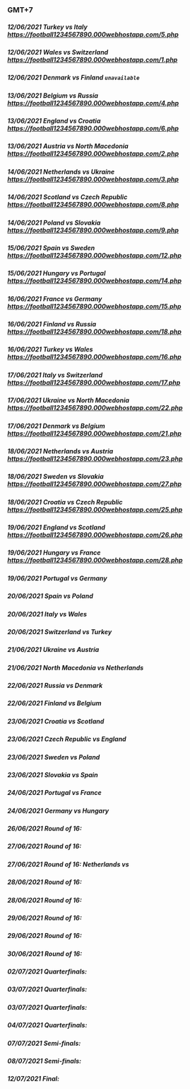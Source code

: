### GMT+7
##### 12/06/2021 Turkey vs Italy https://football1234567890.000webhostapp.com/5.php
##### 12/06/2021 Wales vs Switzerland https://football1234567890.000webhostapp.com/1.php
##### 12/06/2021 Denmark vs Finland `unavailable`
##### 13/06/2021 Belgium vs Russia https://football1234567890.000webhostapp.com/4.php
##### 13/06/2021 England vs Croatia https://football1234567890.000webhostapp.com/6.php
##### 13/06/2021 Austria vs North Macedonia https://football1234567890.000webhostapp.com/2.php
##### 14/06/2021 Netherlands vs Ukraine https://football1234567890.000webhostapp.com/3.php
##### 14/06/2021 Scotland vs Czech Republic https://football1234567890.000webhostapp.com/8.php
##### 14/06/2021 Poland vs Slovakia https://football1234567890.000webhostapp.com/9.php
##### 15/06/2021 Spain vs Sweden https://football1234567890.000webhostapp.com/12.php
##### 15/06/2021 Hungary vs Portugal https://football1234567890.000webhostapp.com/14.php
##### 16/06/2021 France vs Germany https://football1234567890.000webhostapp.com/15.php
##### 16/06/2021 Finland vs Russia https://football1234567890.000webhostapp.com/18.php
##### 16/06/2021 Turkey vs Wales https://football1234567890.000webhostapp.com/16.php
##### 17/06/2021 Italy vs Switzerland https://football1234567890.000webhostapp.com/17.php
##### 17/06/2021 Ukraine vs North Macedonia https://football1234567890.000webhostapp.com/22.php
##### 17/06/2021 Denmark vs Belgium https://football1234567890.000webhostapp.com/21.php
##### 18/06/2021 Netherlands vs Austria https://football1234567890.000webhostapp.com/23.php
##### 18/06/2021 Sweden vs Slovakia https://football1234567890.000webhostapp.com/27.php
##### 18/06/2021 Croatia vs Czech Republic https://football1234567890.000webhostapp.com/25.php
##### 19/06/2021 England vs Scotland https://football1234567890.000webhostapp.com/26.php
##### 19/06/2021 Hungary vs France https://football1234567890.000webhostapp.com/28.php
##### 19/06/2021 Portugal vs Germany 
##### 20/06/2021 Spain vs Poland 
##### 20/06/2021 Italy vs Wales 
##### 20/06/2021 Switzerland vs Turkey 
##### 21/06/2021 Ukraine vs Austria 
##### 21/06/2021 North Macedonia vs Netherlands 
##### 22/06/2021 Russia vs Denmark 
##### 22/06/2021 Finland vs Belgium 
##### 23/06/2021 Croatia vs Scotland 
##### 23/06/2021 Czech Republic vs England 
##### 23/06/2021 Sweden vs Poland 
##### 23/06/2021 Slovakia vs Spain 
##### 24/06/2021 Portugal vs France 
##### 24/06/2021 Germany vs Hungary 
##### 26/06/2021 Round of 16:  
##### 27/06/2021 Round of 16:  
##### 27/06/2021 Round of 16: Netherlands vs 
##### 28/06/2021 Round of 16:  
##### 28/06/2021 Round of 16:  
##### 29/06/2021 Round of 16:  
##### 29/06/2021 Round of 16:  
##### 30/06/2021 Round of 16:  
##### 02/07/2021 Quarterfinals:  
##### 03/07/2021 Quarterfinals:  
##### 03/07/2021 Quarterfinals:  
##### 04/07/2021 Quarterfinals:  
##### 07/07/2021 Semi-finals:  
##### 08/07/2021 Semi-finals:  
##### 12/07/2021 Final: 
